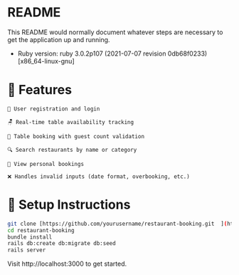 # README

This README would normally document whatever steps are necessary to get the
application up and running.

* Ruby version: ruby 3.0.2p107 (2021-07-07 revision 0db68f0233) [x86_64-linux-gnu]  



# 🚀 Features  

    👤 User registration and login  

    🪑 Real-time table availability tracking  

    📆 Table booking with guest count validation  

    🔍 Search restaurants by name or category  

    📂 View personal bookings  

    ❌ Handles invalid inputs (date format, overbooking, etc.) 
    
# 🧪 Setup Instructions  
```sh  
git clone [https://github.com/yourusername/restaurant-booking.git  ](https://github.com/Wint0x/Ruby-Restaurants)  
cd restaurant-booking  
bundle install  
rails db:create db:migrate db:seed  
rails server  
```  
Visit http://localhost:3000 to get started.  


